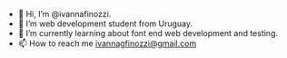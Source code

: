 - 👋 Hi, I’m @ivannafinozzi.
- 👀 I’m web development student from Uruguay.
- 🌱 I’m currently learning about font end web development and testing.
- 📫 How to reach me ivannagfinozzi@gmail.com

<!---
ivannafinozzi/ivannafinozzi is a ✨ special ✨ repository because its `README.md` (this file) appears on your GitHub profile.
You can click the Preview link to take a look at your changes.
--->
